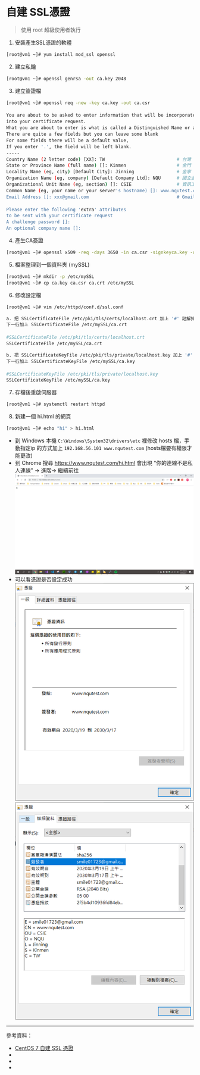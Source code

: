 # 自建 SSL憑證
> 使用 root 超級使用者執行
1. 安裝產生SSL憑證的軟體
```sh
[root@vm1 ~]# yum install mod_ssl openssl
```
2. 建立私鑰
```sh
[root@vm1 ~]# openssl genrsa -out ca.key 2048
```
3. 建立簽證檔
```sh
[root@vm1 ~]# openssl req -new -key ca.key -out ca.csr

You are about to be asked to enter information that will be incorporated
into your certificate request.
What you are about to enter is what is called a Distinguished Name or a DN.
There are quite a few fields but you can leave some blank
For some fields there will be a default value,
If you enter '.', the field will be left blank.
-----
Country Name (2 letter code) [XX]: TW                           # 台灣
State or Province Name (full name) []: Kinmen                   # 金門
Locality Name (eg, city) [Default City]: Jinning                # 金寧
Organization Name (eg, company) [Default Company Ltd]: NQU      # 國立金門大學
Organizational Unit Name (eg, section) []: CSIE                 # 資訊工程學系
Common Name (eg, your name or your server's hostname) []: www.nqutest.com
Email Address []: xxx@gmail.com                                 # Gmail

Please enter the following 'extra' attributes
to be sent with your certificate request
A challenge password []:
An optional company name []:
```
4. 產生CA簽證
```sh
[root@vm1 ~]# openssl x509 -req -days 3650 -in ca.csr -signkeyca.key -out ca.crt
```
5. 檔案整理到一個資料夾 (mySSL)
```sh
[root@vm1 ~]# mkdir -p /etc/mySSL 
[root@vm1 ~]# cp ca.key ca.csr ca.crt /etc/mySSL
``` 
6. 修改設定檔
```sh
[root@vm1 ~]# vim /etc/httpd/conf.d/ssl.conf
```
```sh
a. 把 SSLCertificateFile /etc/pki/tls/certs/localhost.crt 加上 '#' 註解掉
下一行加上 SSLCertificateFile /etc/mySSL/ca.crt

#SSLCertificateFile /etc/pki/tls/certs/localhost.crt
SSLCertificateFile /etc/mySSL/ca.crt
```
```sh
b. 把 SSLCertificateKeyFile /etc/pki/tls/private/localhost.key 加上 '#' 註解掉
下一行加上 SSLCertificateKeyFile /etc/mySSL/ca.key

#SSLCertificateKeyFile /etc/pki/tls/private/localhost.key
SSLCertificateKeyFile /etc/mySSL/ca.key
```
7. 存檔後重啟伺服器
```sh
[root@vm1 ~]# systemctl restart httpd
```
8. 新建一個 hi.html 的網頁
```sh
[root@vm1 ~]# echo "hi" > hi.html
```
* 到 Windows 本機 `C:\Windows\System32\drivers\etc` 裡修改 hosts 檔，手動指定ip 的方式加上 `192.168.56.101 www.nqutest.com` (hosts檔要有權限才能更改)
* 到 Chrome 搜尋 https://www.nqutest.com/hi.html 會出現 "你的連線不是私人連線" -> 進階-> 繼續前往
![](Image/SSL/hi.html-2.PNG)
* 可以看憑證是否設定成功
![](Image/SSL/憑證.PNG)
![](Image/SSL/憑證2.PNG)















---
參考資料：
* [CentOS 7 自建 SSL 憑證](https://www.brilliantcode.net/343/centos-7-create-own-ssl-certificates/)
* []()
* []()
* []()